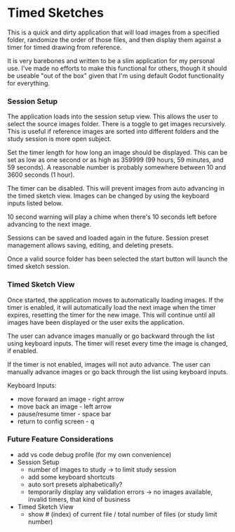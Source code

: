 # Timed Sketches

This is a quick and dirty application that will load images from a specified folder, randomize the order of those files, and then display them against a timer for timed drawing from reference.

It is very barebones and written to be a slim application for my personal use. I've made no efforts to make this functional for others, though it should be useable "out of the box" given that I'm using default Godot functionality for everything.

### Session Setup

The application loads into the session setup view. This allows the user to select the source images folder. There is a toggle to get images recursively. This is useful if reference images are sorted into different folders and the study session is more open subject.

Set the timer length for how long an image should be displayed. This can be set as low as one second or as high as 359999 (99 hours, 59 minutes, and 59 seconds). A reasonable number is probably somewhere between 10 and 3600 seconds (1 hour).

The timer can be disabled. This will prevent images from auto advancing in the timed sketch view. Images can be changed by using the keyboard inputs listed below.

10 second warning will play a chime when there's 10 seconds left before advancing to the next image.

Sessions can be saved and loaded again in the future. Session preset management allows saving, editing, and deleting presets.

Once a valid source folder has been selected the start button will launch the timed sketch session.

### Timed Sketch View

Once started, the application moves to automatically loading images. If the timer is enabled, it will automatically load the next image when the timer expires, resetting the timer for the new image. This will continue until all images have been displayed or the user exits the application.

The user can advance images manually or go backward through the list using keyboard inputs. The timer will reset every time the image is changed, if enabled.

If the timer is not enabled, images will not auto advance. The user can manually advance images or go back through the list using keyboard inputs.

Keyboard Inputs:

- move forward an image - right arrow
- move back an image - left arrow
- pause/resume timer - space bar
- return to config screen - q

### Future Feature Considerations

- add vs code debug profile (for my own convenience)
- Session Setup
	- number of images to study -> to limit study session
	- add some keyboard shortcuts
	- auto sort presets alphabetically?
	- temporarily display any validation errors -> no images available, invalid timers, that kind of business
- Timed Sketch View
	- show # (index) of current file / total number of files (or study limit number)